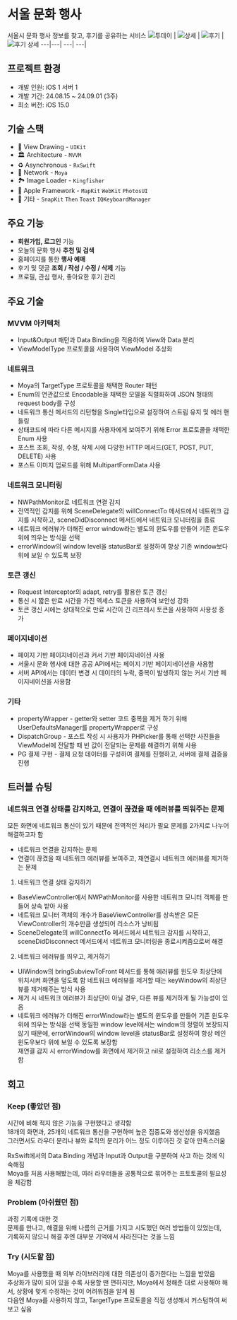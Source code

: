 # 서울 문화 행사
서울시 문화 행사 정보를 찾고, 후기를 공유하는 서비스
![투데이](https://github.com/user-attachments/assets/05dc4549-a57e-4d28-b77c-b2bb504a8c4d) | ![상세](https://github.com/user-attachments/assets/71170376-a80f-42be-b557-b5244724acd3) | ![후기](https://github.com/user-attachments/assets/54959447-bec8-434a-80fc-84f0bb41771a) | ![후기 상세](https://github.com/user-attachments/assets/48a84978-2d92-4b7e-8003-c443907f81dd)
---|---| ---| ---|


## 프로젝트 환경
- 개발 인원: iOS 1 서버 1  
- 개발 기간: 24.08.15 ~ 24.09.01 (3주)  
- 최소 버전: iOS 15.0

## 기술 스택
- 🎨 View Drawing - `UIKit`  
- 🏛️ Architecture - `MVVM`  
- ♻️ Asynchronous - `RxSwift`  
- 📡 Network - `Moya`  
- 🏞️ Image Loader - `Kingfisher`  
- 🍎 Apple Framework - `MapKit` `WebKit` `PhotosUI`  
- 🎸 기타 - `SnapKit` `Then` `Toast` `IQKeyboardManager`  

## 주요 기능
- **회원가입, 로그인** 기능
- 오늘의 문화 행사 **추천 및 검색**
- 홈페이지를 통한 **행사 예매**
- 후기 및 댓글 **조회 / 작성 / 수정 / 삭제** 기능
- 프로필, 관심 행사, 좋아요한 후기 관리

## 주요 기술

### MVVM 아키텍처
- Input&Output 패턴과 Data Binding을 적용하여 View와 Data 분리  
- ViewModelType 프로토콜을 사용하여 ViewModel 추상화  
  
### 네트워크  
- Moya의 TargetType 프로토콜을 채택한 Router 패턴  
- Enum의 연관값으로 Encodable을 채택한 모델을 직렬화하여 JSON 형태의 request body를 구성  
- 네트워크 통신 메서드의 리턴형을 Single<Result>타입으로 설정하여 스트림 유지 및 에러 핸들링  
- 상태코드에 따라 다른 메시지를 사용자에게 보여주기 위해 Error 프로토콜을 채택한 Enum 사용  
- 포스트 조회, 작성, 수정, 삭제 시에 다양한 HTTP 메서드(GET, POST, PUT, DELETE) 사용  
- 포스트 이미지 업로드를 위해 MultipartFormData 사용  
  
### 네트워크 모니터링  
- NWPathMonitor로 네트워크 연결 감지  
- 전역적인 감지를 위해 SceneDelegate의 willConnectTo 메서드에서 네트워크 감지를 시작하고, sceneDidDisconnect 메서드에서 네트워크 모니터링을 종료  
- 네트워크 에러뷰가 더해진 error window라는 별도의 윈도우를 만들어 기존 윈도우 위에 띄우는 방식을 선택  
- errorWindow의 window level을 statusBar로 설정하여 항상 기존 window보다 위에 보일 수 있도록 보장  
  
### 토큰 갱신  
- Request Interceptor의 adapt, retry를 활용한 토큰 갱신  
- 통신 시 짧은 만료 시간을 가진 엑세스 토큰을 사용하여 보안성 강화  
- 토큰 갱신 시에는 상대적으로 만료 시간이 긴 리프레시 토큰을 사용하여 사용성 증가  
  
### 페이지네이션  
- 페이지 기반 페이지네이션과 커서 기반 페이지네이션 사용  
- 서울시 문화 행사에 대한 공공 API에서는 페이지 기반 페이지네이션을 사용함  
- 서버 API에서는 데이터 변경 시 데이터의 누락, 중복이 발생하지 않는 커서 기반 페이지네이션을 사용함  
  
### 기타
- propertyWrapper - getter와 setter 코드 중복을 제거 하기 위해 UserDefaultsManager를 propertyWrapper로 구성  
- DispatchGroup - 포스트 작성 시 사용자가 PHPicker를 통해 선택한 사진들을 ViewModel에 전달할 때 빈 값이 전달되는 문제를 해결하기 위해 사용  
- PG 결제 구현 - 결제 요청 데이터를 구성하여 결제를 진행하고, 서버에 결제 검증을 진행

## 트러블 슈팅

### 네트워크 연결 상태를 감지하고, 연결이 끊겼을 때 에러뷰를 띄워주는 문제

모든 화면에 네트워크 통신이 있기 때문에 전역적인 처리가 필요
문제를 2가지로 나누어 해결하고자 함

- 네트워크 연결을 감지하는 문제
- 연결이 끊겼을 때 네트워크 에러뷰를 보여주고,  재연결시 네트워크 에러뷰를 제거하는 문제
 
1. 네트워크 연결 상태 감지하기

- BaseViewController에서 NWPathMonitor를 사용한 네트워크 모니터 객체를 만들어 상속 받아 사용
- 네트워크 모니터 객체의 개수가 BaseViewController를 상속받은 모든 ViewController의 개수만큼 생성되어 리소스가 낭비됨
- SceneDelegate의 willConnectTo 메서드에서 네트워크 감지를 시작하고, sceneDidDisconnect 메서드에서 네트워크 모니터링을 종료시켜줌으로써 해결

 2. 네트워크 에러뷰를 띄우고, 제거하기
 
- UIWindow의 bringSubviewToFront 메서드를 통해 에러뷰를 윈도우 최상단에 위치시켜 화면을 덮도록 함
네트워크 에러뷰를 제거할 때는 keyWindow의 최상단 뷰를 제거해주는 방식 사용
- 제거 시 네트워크 에러뷰가 최상단이 아닐 경우, 다른 뷰를 제거하게 될 가능성이 있음
- 네트워크 에러뷰가 더해진 errorWindow라는 별도의 윈도우를 만들어 기존 윈도우 위에 띄우는 방식을 선택
동일한 window level에서는 window의 정렬이 보장되지 않기 때문에, errorWindow의 window level을 statusBar로 설정하여 항상 메인 윈도우보다 위에 보일 수 있도록 보장함  
재연결 감지 시 errorWindow를 화면에서 제거하고 nil로 설정하여 리소스를 제거함

## 회고

### Keep (좋았던 점)
시간에 비해 적지 않은 기능을 구현했다고 생각함  
18개의 화면과, 25개의 네트워크 통신을 구현하며 높은 집중도와 생산성을 유지했음  
그러면서도 라우터 분리나 뷰와 로직의 분리가 어느 정도 이루어진 것 같아 만족스러움  

RxSwift에서의 Data Binding 개념과 Input과 Output을 구분하여 사고 하는 것에 익숙해짐  
Moya를 처음 사용해봤는데, 여러 라우터들을 공통적으로 묶어주는 프토토콜의 필요성을 체감함

### Problem (아쉬웠던 점)
과정 기록에 대한 것  
문제를 만나고, 해결을 위해 나름의 근거를 가지고 시도했던 여러 방법들이 있었는데,  
기록하지 않으니 해결 후엔 대부분 기억에서 사라진다는 것을 느낌

### Try (시도할 점)
Moya를 사용했을 때 외부 라이브러리에 대한 의존성이 증가한다는 느낌을 받았음  
추상화가 많이 되어 있을 수록 사용할 땐 편하지만, Moya에서 정해준 대로 사용해야 해서, 상황에 맞게 수정하는 것이 어려워짐을 알게 됨  
다음엔 Moya를 사용하지 않고, TargetType 프로토콜을 직접 생성해서 커스텀하여 써보고 싶음
